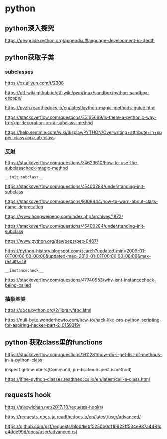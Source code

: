 # python

## python深入探究

https://devguide.python.org/appendix/#language-development-in-depth


## python获取子类

### __subclasses__

https://xz.aliyun.com/t/2308

https://ctf-wiki.github.io/ctf-wiki/pwn/linux/sandbox/python-sandbox-escape/

https://pyzh.readthedocs.io/en/latest/python-magic-methods-guide.html

https://stackoverflow.com/questions/35165669/is-there-a-pythonic-way-to-skip-decoration-on-a-subclass-method

https://help.semmle.com/wiki/display/PYTHON/Overwriting+attribute+in+super-class+or+sub-class

### 反射

https://stackoverflow.com/questions/34623610/how-to-use-the-subclasscheck-magic-method

`__init_subclass__`

https://stackoverflow.com/questions/45400284/understanding-init-subclass

https://stackoverflow.com/questions/9008444/how-to-warn-about-class-name-deprecation

https://www.hongweipeng.com/index.php/archives/1872/

https://stackoverflow.com/questions/45400284/understanding-init-subclass

https://www.python.org/dev/peps/pep-0487/

https://python-history.blogspot.com/search?updated-min=2009-01-01T00:00:00-08:00&updated-max=2010-01-01T00:00:00-08:00&max-results=19

`__instancecheck__`

https://stackoverflow.com/questions/47740953/why-isnt-instancecheck-being-called


### 抽象基类

https://docs.python.org/2/library/abc.html



https://null-byte.wonderhowto.com/how-to/hack-like-pro-python-scripting-for-aspiring-hacker-part-2-0159319/


## python 获取class里的functions

https://stackoverflow.com/questions/1911281/how-do-i-get-list-of-methods-in-a-python-class

inspect.getmembers(Command, predicate=inspect.ismethod)


https://jfine-python-classes.readthedocs.io/en/latest/call-a-class.html


## requests hook

https://alexwlchan.net/2017/10/requests-hooks/

https://requests-docs-ja.readthedocs.io/en/latest/user/advanced/

https://github.com/psf/requests/blob/bebf5250b0df1b922ff534e987a4481cc4dde99d/docs/user/advanced.rst
